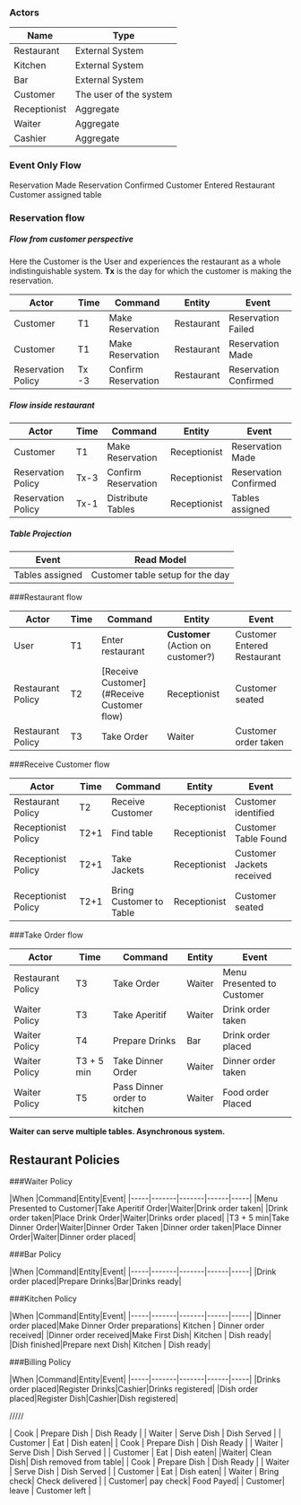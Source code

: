 ### Actors

|Name|Type|
|----|----|
|Restaurant|External System|
|Kitchen|External System|
|Bar|External System|
|Customer|The user of the system|
|Receptionist|Aggregate|
|Waiter|Aggregate|
|Cashier|Aggregate|

### Event Only Flow

Reservation Made
Reservation Confirmed
Customer Entered Restaurant
Customer assigned table

### Reservation flow

##### Flow from customer perspective 

Here the Customer is the User and experiences the restaurant as a whole indistinguishable system. **Tx** is the day for which the customer is making the reservation.

|Actor|Time  |Command|Entity| Event|
|-----|------|------|------|------|
|Customer|T1|Make Reservation|Restaurant|Reservation Failed|
|Customer|T1|Make Reservation|Restaurant|Reservation Made|
|Reservation Policy|Tx -3|Confirm Reservation|Restaurant|Reservation Confirmed|

##### Flow inside restaurant

|Actor|Time  |Command|Entity| Event|
|-----|------|------|------|------|
|Customer|T1|Make Reservation|Receptionist|Reservation Made|
|Reservation Policy|Tx-3|Confirm Reservation|Receptionist|Reservation Confirmed|
|Reservation Policy|Tx-1|Distribute Tables|Receptionist|Tables assigned|

##### Table Projection

|Event|Read Model|
|-----|----------|
|Tables assigned|Customer table setup for the day|

    
###Restaurant flow

|Actor|Time|Command|Entity|Event|
|-----|----|-------|------|-----|
|User|T1|Enter restaurant|**Customer** (Action on customer?)|Customer Entered Restaurant|
|Restaurant Policy|T2|[Receive Customer](#Receive Customer flow)|Receptionist| Customer seated| 
|Restaurant Policy|T3|Take Order|Waiter| Customer order taken| 



###Receive Customer flow

|Actor|Time|Command|Entity|Event|
|-----|----|-------|------|-----|
|Restaurant Policy|T2|Receive Customer|Receptionist| Customer identified| 
|Receptionist Policy|T2+1|Find table|Receptionist| Customer Table Found| 
|Receptionist Policy|T2+1|Take Jackets|Receptionist| Customer Jackets received| 
|Receptionist Policy|T2+1|Bring Customer to Table|Receptionist| Customer seated| 


###Take Order flow

|Actor|Time|Command|Entity|Event|
|-----|----|-------|------|-----|
|Restaurant Policy|T3|Take Order|Waiter| Menu Presented to Customer|
|Waiter Policy|T3|Take Aperitif|Waiter| Drink order taken| 
|Waiter Policy|T4|Prepare Drinks| Bar | Drink order placed|
|Waiter Policy|T3 + 5 min|Take Dinner Order | Waiter | Dinner order taken |
|Waiter Policy|T5|Pass Dinner order to kitchen | Waiter | Food order Placed |

**Waiter can serve multiple tables. Asynchronous system.**

## Restaurant Policies

###Waiter Policy

|When |Command|Entity|Event|
|-----|-------|-------|------|-----|
|Menu Presented to Customer|Take Aperitif Order|Waiter|Drink order taken|
|Drink order taken|Place Drink Order|Waiter|Drinks order placed|
|T3 + 5 min|Take Dinner Order|Waiter|Dinner Order Taken
|Dinner order taken|Place Dinner Order|Waiter|Dinner order placed|

###Bar Policy

|When |Command|Entity|Event|
|-----|-------|-------|------|-----|
|Drink order placed|Prepare Drinks|Bar|Drinks ready|

###Kitchen Policy

|When |Command|Entity|Event|
|-----|-------|-------|------|-----|
|Dinner order placed|Make Dinner Order preparations| Kitchen | Dinner order received|
|Dinner order received|Make First Dish| Kitchen | Dish ready|
|Dish finished|Prepare next Dish| Kitchen | Dish ready|

###Billing Policy

|When |Command|Entity|Event|
|-----|-------|-------|------|-----|
|Drinks order placed|Register Drinks|Cashier|Drinks registered|
|Dish order placed|Register Dish|Cashier|Dish registered|

/////

| Cook   | Prepare Dish | Dish Ready |
| Waiter | Serve Dish | Dish Served |
| Customer | Eat  | Dish eaten|
| Cook   | Prepare Dish | Dish Ready |
| Waiter | Serve Dish | Dish Served |
| Customer | Eat  | Dish eaten|
|Waiter| Clean Dish| Dish removed from table| 
| Cook   | Prepare Dish | Dish Ready |
| Waiter | Serve Dish | Dish Served |
| Customer | Eat  | Dish eaten|
| Waiter | Bring check| Check delivered |
| Customer| pay check| Food Payed|
| Customer| leave | Customer left |


